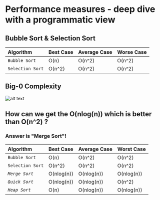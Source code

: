 # Performance measures - deep dive with a programmatic view

## Bubble Sort & Selection Sort

| Algorithm | Best Case | Average Case | Worse Case |
|:--- | :--- | :--- | :---|
| `Bubble Sort` | O(n)    | O(n^2)       | O(n^2)   |
| `Selection Sort` | O(n^2) | O(n^2)     | O(n^2)   |


## Big-0 Complexity
![alt text](https://github.com/Zioq/Python-Programming-CS-Algorithms-and-Data-Structures/blob/master/11.Performacne%20measures/big-O%20Complexity.png?raw=true) 


## How can we get the O(nlog(n)) which is better than O(n^2) ? 
### Answer is "Merge Sort"!
| Algorithm | Best Case | Average Case | Worst Case |
|:--- | :--- | :--- | :---|
| `Bubble Sort` | O(n)    | O(n^2)       | O(n^2)   |
| `Selection Sort` | O(n^2) | O(n^2)     | O(n^2)   |
| *`Merge Sort`* | O(nlog(n)) | O(nlog(n))    | O(nlog(n))   |
| *`Quick Sort`* | O(nlog(n)) | O(nlog(n))    | O(n^2)   |
| *`Heap Sort`* | O(n)  | O(nlog(n))    | O(nlog(n))   |
